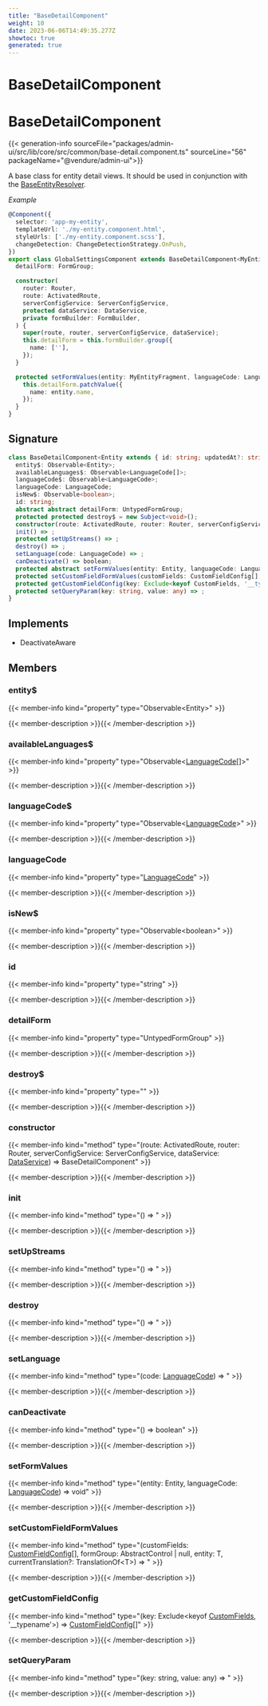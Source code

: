 ```yaml
---
title: "BaseDetailComponent"
weight: 10
date: 2023-06-06T14:49:35.277Z
showtoc: true
generated: true
---
```

<!-- This file was generated from the Vendure source. Do not modify. Instead, re-run the "docs:build" script -->

# BaseDetailComponent
<div class="symbol">


# BaseDetailComponent

{{< generation-info sourceFile="packages/admin-ui/src/lib/core/src/common/base-detail.component.ts" sourceLine="56" packageName="@vendure/admin-ui">}}

A base class for entity detail views. It should be used in conjunction with the
<a href='/admin-ui-api/list-detail-views/base-entity-resolver#baseentityresolver'>BaseEntityResolver</a>.

*Example*

```TypeScript
@Component({
  selector: 'app-my-entity',
  templateUrl: './my-entity.component.html',
  styleUrls: ['./my-entity.component.scss'],
  changeDetection: ChangeDetectionStrategy.OnPush,
})
export class GlobalSettingsComponent extends BaseDetailComponent<MyEntityFragment> implements OnInit {
  detailForm: FormGroup;

  constructor(
    router: Router,
    route: ActivatedRoute,
    serverConfigService: ServerConfigService,
    protected dataService: DataService,
    private formBuilder: FormBuilder,
  ) {
    super(route, router, serverConfigService, dataService);
    this.detailForm = this.formBuilder.group({
      name: [''],
    });
  }

  protected setFormValues(entity: MyEntityFragment, languageCode: LanguageCode): void {
    this.detailForm.patchValue({
      name: entity.name,
    });
  }
}
```

## Signature

```TypeScript
class BaseDetailComponent<Entity extends { id: string; updatedAt?: string }> implements DeactivateAware {
  entity$: Observable<Entity>;
  availableLanguages$: Observable<LanguageCode[]>;
  languageCode$: Observable<LanguageCode>;
  languageCode: LanguageCode;
  isNew$: Observable<boolean>;
  id: string;
  abstract abstract detailForm: UntypedFormGroup;
  protected protected destroy$ = new Subject<void>();
  constructor(route: ActivatedRoute, router: Router, serverConfigService: ServerConfigService, dataService: DataService)
  init() => ;
  protected setUpStreams() => ;
  destroy() => ;
  setLanguage(code: LanguageCode) => ;
  canDeactivate() => boolean;
  protected abstract setFormValues(entity: Entity, languageCode: LanguageCode) => void;
  protected setCustomFieldFormValues(customFields: CustomFieldConfig[], formGroup: AbstractControl | null, entity: T, currentTranslation?: TranslationOf<T>) => ;
  protected getCustomFieldConfig(key: Exclude<keyof CustomFields, '__typename'>) => CustomFieldConfig[];
  protected setQueryParam(key: string, value: any) => ;
}
```
## Implements

 * DeactivateAware


## Members

### entity$

{{< member-info kind="property" type="Observable&#60;Entity&#62;"  >}}

{{< member-description >}}{{< /member-description >}}

### availableLanguages$

{{< member-info kind="property" type="Observable&#60;<a href='/typescript-api/common/language-code#languagecode'>LanguageCode</a>[]&#62;"  >}}

{{< member-description >}}{{< /member-description >}}

### languageCode$

{{< member-info kind="property" type="Observable&#60;<a href='/typescript-api/common/language-code#languagecode'>LanguageCode</a>&#62;"  >}}

{{< member-description >}}{{< /member-description >}}

### languageCode

{{< member-info kind="property" type="<a href='/typescript-api/common/language-code#languagecode'>LanguageCode</a>"  >}}

{{< member-description >}}{{< /member-description >}}

### isNew$

{{< member-info kind="property" type="Observable&#60;boolean&#62;"  >}}

{{< member-description >}}{{< /member-description >}}

### id

{{< member-info kind="property" type="string"  >}}

{{< member-description >}}{{< /member-description >}}

### detailForm

{{< member-info kind="property" type="UntypedFormGroup"  >}}

{{< member-description >}}{{< /member-description >}}

### destroy$

{{< member-info kind="property" type=""  >}}

{{< member-description >}}{{< /member-description >}}

### constructor

{{< member-info kind="method" type="(route: ActivatedRoute, router: Router, serverConfigService: ServerConfigService, dataService: <a href='/admin-ui-api/providers/data-service#dataservice'>DataService</a>) => BaseDetailComponent"  >}}

{{< member-description >}}{{< /member-description >}}

### init

{{< member-info kind="method" type="() => "  >}}

{{< member-description >}}{{< /member-description >}}

### setUpStreams

{{< member-info kind="method" type="() => "  >}}

{{< member-description >}}{{< /member-description >}}

### destroy

{{< member-info kind="method" type="() => "  >}}

{{< member-description >}}{{< /member-description >}}

### setLanguage

{{< member-info kind="method" type="(code: <a href='/typescript-api/common/language-code#languagecode'>LanguageCode</a>) => "  >}}

{{< member-description >}}{{< /member-description >}}

### canDeactivate

{{< member-info kind="method" type="() => boolean"  >}}

{{< member-description >}}{{< /member-description >}}

### setFormValues

{{< member-info kind="method" type="(entity: Entity, languageCode: <a href='/typescript-api/common/language-code#languagecode'>LanguageCode</a>) => void"  >}}

{{< member-description >}}{{< /member-description >}}

### setCustomFieldFormValues

{{< member-info kind="method" type="(customFields: <a href='/typescript-api/custom-fields/custom-field-config#customfieldconfig'>CustomFieldConfig</a>[], formGroup: AbstractControl | null, entity: T, currentTranslation?: TranslationOf&#60;T&#62;) => "  >}}

{{< member-description >}}{{< /member-description >}}

### getCustomFieldConfig

{{< member-info kind="method" type="(key: Exclude&#60;keyof <a href='/typescript-api/custom-fields/#customfields'>CustomFields</a>, '__typename'&#62;) => <a href='/typescript-api/custom-fields/custom-field-config#customfieldconfig'>CustomFieldConfig</a>[]"  >}}

{{< member-description >}}{{< /member-description >}}

### setQueryParam

{{< member-info kind="method" type="(key: string, value: any) => "  >}}

{{< member-description >}}{{< /member-description >}}


</div>
